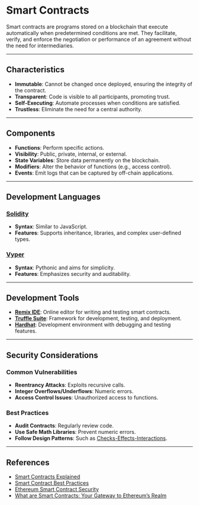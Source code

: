 # Smart Contracts

Smart contracts are programs stored on a blockchain that execute automatically when predetermined conditions are met. They facilitate, verify, and enforce the negotiation or performance of an agreement without the need for intermediaries.

---

## Characteristics

- **Immutable**: Cannot be changed once deployed, ensuring the integrity of the contract.
- **Transparent**: Code is visible to all participants, promoting trust.
- **Self-Executing**: Automate processes when conditions are satisfied.
- **Trustless**: Eliminate the need for a central authority.

---

## Components

- **Functions**: Perform specific actions.
- **Visibility**: Public, private, internal, or external.
- **State Variables**: Store data permanently on the blockchain.
- **Modifiers**: Alter the behavior of functions (e.g., access control).
- **Events**: Emit logs that can be captured by off-chain applications.

---

## Development Languages

### [**Solidity**](https://soliditylang.org/)
- **Syntax**: Similar to JavaScript.
- **Features**: Supports inheritance, libraries, and complex user-defined types.

### [**Vyper**](https://docs.vyperlang.org/en/stable/#)
- **Syntax**: Pythonic and aims for simplicity.
- **Features**: Emphasizes security and auditability.

---

## Development Tools

- [**Remix IDE**](https://remix.ethereum.org): Online editor for writing and testing smart contracts.
- [**Truffle Suite**](https://archive.trufflesuite.com/): Framework for development, testing, and deployment.
- [**Hardhat**](https://hardhat.org/): Development environment with debugging and testing features.

---

## Security Considerations

### **Common Vulnerabilities**
- **Reentrancy Attacks**: Exploits recursive calls.
- **Integer Overflows/Underflows**: Numeric errors.
- **Access Control Issues**: Unauthorized access to functions.

### **Best Practices**
- **Audit Contracts**: Regularly review code.
- **Use Safe Math Libraries**: Prevent numeric errors.
- **Follow Design Patterns**: Such as [Checks-Effects-Interactions](https://fravoll.github.io/solidity-patterns/checks_effects_interactions.html).

---

## References

- [Smart Contracts Explained](https://ethereum.org/en/smart-contracts/)  
- [Smart Contract Best Practices](https://consensys.github.io/smart-contract-best-practices/)  
- [Ethereum Smart Contract Security](https://ethereum.org/en/developers/docs/smart-contracts/security/)  
- [What are Smart Contracts: Your Gateway to Ethereum’s Realm](https://medium.com/novai-blockchain-101/smart-contracts-your-gateway-to-ethereums-digital-realm-80ebb514617a)
